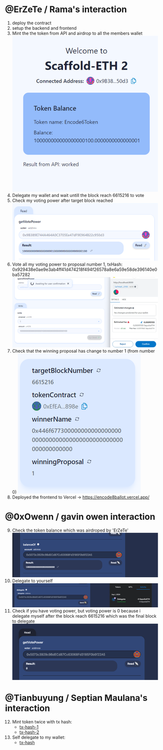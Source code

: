# @ErZeTe / Rama's interaction

1. deploy the contract
2. setup the backend and frontend
3. Mint the the token from API and airdrop to all the members wallet
   ![](img/requestTokenFromAPI.png)
4. Delegate my wallet and wait untill the block reach 6615216 to vote
5. Check my voting power after target block reached ![](img/rama_votePower.png)
6. Vote all my voting power to proposal number 1,
   txHash: 0x929438e0ae9e3ab4ff41d474218f494f26578a8e6a59e58de396140e0ba57282 ![](img/rama_votingProposal.png)
7. Check that the winning proposal has change to number 1 (from number 0) ![](img/winningProposal.png)
8. Deployed the frontend to Vercel -> https://encode8ballot.vercel.app/

# @0xOwenn / gavin owen interaction

9. Check the token balance which was airdroped by 'ErZeTe' ![Alt text](img/balance.png)
10. Delegate to yourself ![Alt text](img/delegate.png)
11. Check if you have voting power, but voting power is 0 because i delegate myself after the block reach 6615216 which was the final block to delegate ![Alt text](img/votePower.png)

# @Tianbuyung / Septian Maulana's interaction

12. Mint token twice with tx hash:
    - [tx-hash-1](https://sepolia.etherscan.io/tx/0x5cd6a91d61750bf4f4e5ab600598fba61ec186e18414d803b4b61b578578fd1f)
    - [tx-hash-2](https://sepolia.etherscan.io/tx/0x5addb76dde1f343e9e4f808300d86795f5f18006a9c45e079affc726ffaa1764)
13. Self delegate to my wallet:
    - [tx-hash](https://sepolia.etherscan.io/tx/0x3d48e6d0251dd369e20ab69dcbb5c7d22c1b15b99fce1c629515dc5caaa1825f)
